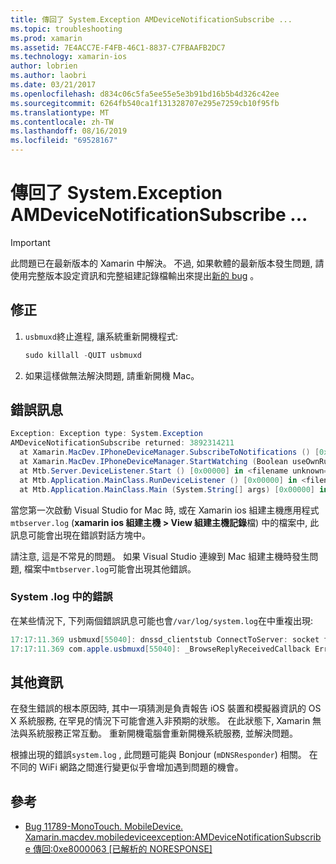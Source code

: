 ```yaml
---
title: 傳回了 System.Exception AMDeviceNotificationSubscribe ...
ms.topic: troubleshooting
ms.prod: xamarin
ms.assetid: 7E4ACC7E-F4FB-46C1-8837-C7FBAAFB2DC7
ms.technology: xamarin-ios
author: lobrien
ms.author: laobri
ms.date: 03/21/2017
ms.openlocfilehash: d834c06c5fa5ee55e5e3b91bd16b5b4d326c42ee
ms.sourcegitcommit: 6264fb540ca1f131328707e295e7259cb10f95fb
ms.translationtype: MT
ms.contentlocale: zh-TW
ms.lasthandoff: 08/16/2019
ms.locfileid: "69528167"
---
```

# <a name="systemexception-amdevicenotificationsubscribe-returned-"></a>傳回了 System.Exception AMDeviceNotificationSubscribe ...

> [!IMPORTANT]
> 此問題已在最新版本的 Xamarin 中解決。 不過, 如果軟體的最新版本發生問題, 請使用完整版本設定資訊和完整組建記錄檔輸出來提出[新的 bug](~/cross-platform/troubleshooting/questions/howto-file-bug.md) 。


## <a name="fix"></a>修正

1. `usbmuxd`終止進程, 讓系統重新開機程式:

    ```csharp
    sudo killall -QUIT usbmuxd
    ```

2. 如果這樣做無法解決問題, 請重新開機 Mac。

## <a name="error-message"></a>錯誤訊息

```csharp
Exception: Exception type: System.Exception
AMDeviceNotificationSubscribe returned: 3892314211
  at Xamarin.MacDev.IPhoneDeviceManager.SubscribeToNotifications () [0x00000] in <filename unknown="">:0
  at Xamarin.MacDev.IPhoneDeviceManager.StartWatching (Boolean useOwnRunloop) [0x00000] in <filename unknown="">:0
  at Mtb.Server.DeviceListener.Start () [0x00000] in <filename unknown="">:0
  at Mtb.Application.MainClass.RunDeviceListener () [0x00000] in <filename unknown="">:0
  at Mtb.Application.MainClass.Main (System.String[] args) [0x00000] in <filename unknown="">:0
```

當您第一次啟動 Visual Studio for Mac 時, 或在 Xamarin ios 組建主機應用程式`mtbserver.log` (**xamarin ios 組建主機 > View 組建主機記錄**檔) 中的檔案中, 此訊息可能會出現在錯誤對話方塊中。

請注意, 這是不常見的問題。 如果 Visual Studio 連線到 Mac 組建主機時發生問題, 檔案中`mtbserver.log`可能會出現其他錯誤。

### <a name="errors-in-systemlog"></a>System .log 中的錯誤

在某些情況下, 下列兩個錯誤訊息可能也會`/var/log/system.log`在中重複出現:

```csharp
17:17:11.369 usbmuxd[55040]: dnssd_clientstub ConnectToServer: socket failed 24 Too many open files
17:17:11.369 com.apple.usbmuxd[55040]: _BrowseReplyReceivedCallback Error doing DNSServiceResolve(): -65539
```

## <a name="additional-information"></a>其他資訊

在發生錯誤的根本原因時, 其中一項猜測是負責報告 iOS 裝置和模擬器資訊的 OS X 系統服務, 在罕見的情況下可能會進入非預期的狀態。 在此狀態下, Xamarin 無法與系統服務正常互動。 重新開機電腦會重新開機系統服務, 並解決問題。

根據出現的錯誤`system.log` , 此問題可能與 Bonjour (`mDNSResponder`) 相關。 在不同的 WiFi 網路之間進行變更似乎會增加遇到問題的機會。

## <a name="references"></a>參考

* [Bug 11789-MonoTouch. MobileDevice. Xamarin.macdev.mobiledeviceexception:AMDeviceNotificationSubscribe 傳回:0xe8000063 [已解析的 NORESPONSE]](https://bugzilla.xamarin.com/show_bug.cgi?id=11789)
